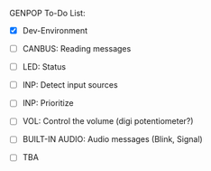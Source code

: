 GENPOP To-Do List:

- [x] Dev-Environment
- [ ] CANBUS: Reading messages
- [ ] LED: Status
- [ ] INP: Detect input sources
- [ ] INP: Prioritize
- [ ] VOL: Control the volume (digi potentiometer?)
- [ ] BUILT-IN AUDIO: Audio messages (Blink, Signal)
- [ ] TBA

